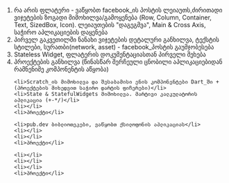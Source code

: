 <ol>
    <li>რა არის ფლატერი - ვაწყობთ facebook_ის პოსტის ლეიაუთს,ძირითადი ვიჯეტების ზოგადი მიმოხილვა/გამოყენება (Row,
        Column, Container, Text, SizedBox, Icon). ლეიაუთების "დაგეგმვა", Main & Cross Axis, საჭირო აპლიკაციების დაყენება
    </li>
    <li>პირველ გაკვეთილში ნანახი ვიჯეტების დეტალური განხილვა, ტექსტის სტილები, სურათბი(network, asset) - facebook_პოსტის
        გაუმჯობესება</li>
    <li>Stateless Widget, ფლატერის დოკუმენტაციასთან პირველი შეხება</li>
    <li>პროექტების განხილვა (წინასწარ შერჩეული ცნობილი აპლიკაციებიდან რამნენიმე კომპონენტის აწყობა)</li>

    <li>Scratch_ის მიმოხილვა და შესაბამისი ენის კომპონენტები Dart_ში + (პროექტების მიხედვით საჭირო დარტის ფიჩერები)</li>
    <li>State & StatefulWidgets მიმოხილვა. მარტივი კალკულატორის აპლიკაცია (+-*/)</li>
    <li></li>
    <li>პროექტი</li>

    <li>pub.dev ბიბლიოთეკები, ვაწყობთ ქსილოფონის აპლიკაციას</li>
    <li></li>
    <li></li>
    <li>პროექტი</li>

    <li></li>
    <li></li>
    <li></li>
    <li>პროექტი</li>
</ol>